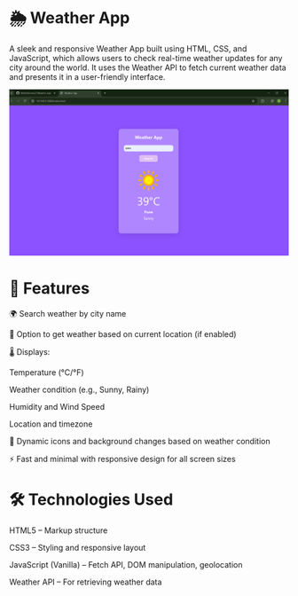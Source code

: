 # 🌦️ Weather App
A sleek and responsive Weather App built using HTML, CSS, and JavaScript, which allows users to check real-time weather updates for any city around the world. It uses the Weather API to fetch current weather data and presents it in a user-friendly interface.

![image alt](https://github.com/MohittSharma27/Weather_App/blob/160de1985ef151be41bafa6012f268bc8a97ca57/UI.png)
# 🔧 Features
  🌍 Search weather by city name
    
  📍 Option to get weather based on current location (if enabled)
    
   🌡️ Displays:
  
   Temperature (°C/°F)
    
   Weather condition (e.g., Sunny, Rainy)
     
  Humidity and Wind Speed
    
  Location and timezone
    
  🌅 Dynamic icons and background changes based on weather condition
    
  ⚡ Fast and minimal with responsive design for all screen sizes

# 🛠️ Technologies Used
  HTML5 – Markup structure
  
  CSS3 – Styling and responsive layout
  
  JavaScript (Vanilla) – Fetch API, DOM manipulation, geolocation
  
  Weather API – For retrieving weather data
